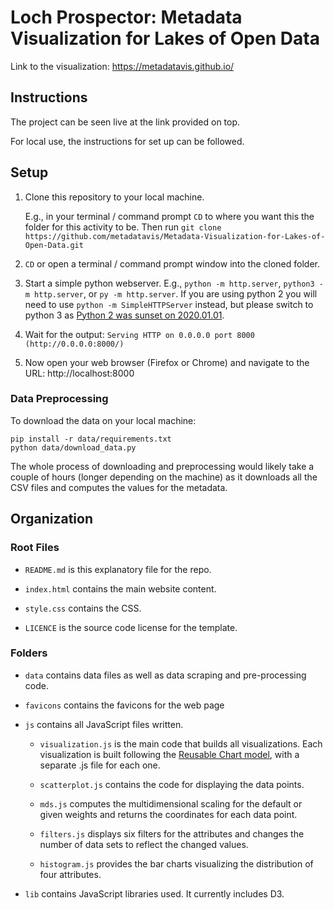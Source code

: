 # Loch Prospector: Metadata Visualization for Lakes of Open Data

Link to the visualization: https://metadatavis.github.io/

## Instructions

The project can be seen live at the link provided on top.

For local use, the instructions for set up can be followed.

## Setup

1. Clone this repository to your local machine.
  
    E.g., in your terminal / command prompt `CD` to where you want this the folder for this activity to be. Then run `git clone https://github.com/metadatavis/Metadata-Visualization-for-Lakes-of-Open-Data.git`

1. `CD` or open a terminal / command prompt window into the cloned folder.

1. Start a simple python webserver. E.g., `python -m http.server`, `python3 -m http.server`, or `py -m http.server`. If you are using python 2 you will need to use `python -m SimpleHTTPServer` instead, but please switch to python 3 as [Python 2 was sunset on 2020.01.01](https://www.python.org/doc/sunset-python-2/).

1. Wait for the output: `Serving HTTP on 0.0.0.0 port 8000 (http://0.0.0.0:8000/)`

1. Now open your web browser (Firefox or Chrome) and navigate to the URL: http://localhost:8000

### Data Preprocessing

To download the data on your local machine:

```
pip install -r data/requirements.txt
python data/download_data.py
```

The whole process of downloading and preprocessing would likely take a couple of hours (longer depending on the machine) as it downloads all the CSV files and computes the values for the metadata.

## Organization

### Root Files

* `README.md` is this explanatory file for the repo.

* `index.html` contains the main website content.

* `style.css` contains the CSS.

* `LICENCE` is the source code license for the template.

### Folders

* `data` contains data files as well as data scraping and pre-processing code.

* `favicons` contains the favicons for the web page

* `js` contains all JavaScript files written.

  * `visualization.js` is the main code that builds all visualizations. Each visualization is built following the [Reusable Chart model](https://bost.ocks.org/mike/chart/), with a separate .js file for each one.

  * `scatterplot.js` contains the code for displaying the data points.

  * `mds.js` computes the multidimensional scaling for the default or given weights and returns the coordinates for each data point.

  * `filters.js` displays six filters for the attributes and changes the number of data sets to reflect the changed values.

  * `histogram.js` provides the bar charts visualizing the distribution of four attributes.

* `lib` contains JavaScript libraries used. It currently includes D3.